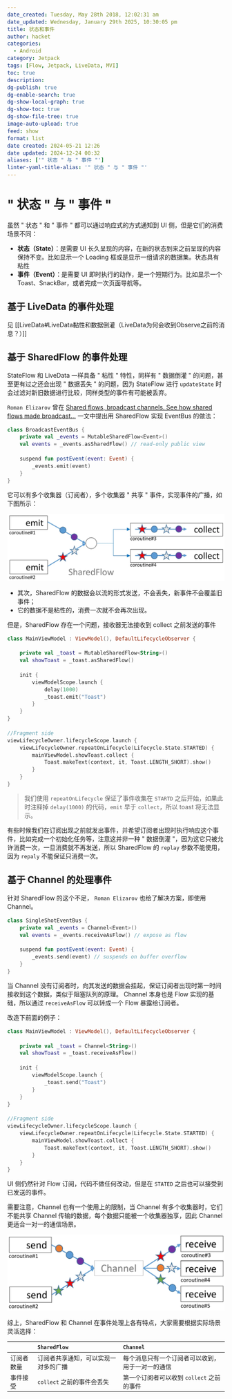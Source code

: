 ```yaml
---
date_created: Tuesday, May 28th 2018, 12:02:31 am
date_updated: Wednesday, January 29th 2025, 10:30:05 pm
title: 状态和事件
author: hacket
categories:
  - Android
category: Jetpack
tags: [Flow, Jetpack, LiveData, MVI]
toc: true
description: 
dg-publish: true
dg-enable-search: true
dg-show-local-graph: true
dg-show-toc: true
dg-show-file-tree: true
image-auto-upload: true
feed: show
format: list
date created: 2024-05-21 12:26
date updated: 2024-12-24 00:32
aliases: ['" 状态 " 与 " 事件 "']
linter-yaml-title-alias: '" 状态 " 与 " 事件 "'
---
```


# " 状态 " 与 " 事件 "

虽然 " 状态 " 和 " 事件 " 都可以通过响应式的方式通知到 UI 侧，但是它们的消费场景不同：

- **状态（State）**：是需要 UI 长久呈现的内容，在新的状态到来之前呈现的内容保持不变。比如显示一个 Loading 框或是显示一组请求的数据集。状态具有粘性
- **事件（Event）**：是需要 UI 即时执行的动作，是一个短期行为。比如显示一个 Toast、SnackBar，或者完成一次页面导航等。

## 基于 LiveData 的事件处理

见 [[LiveData#LiveData黏性和数据倒灌（LiveData为何会收到Observe之前的消息？）]]

## 基于 SharedFlow 的事件处理

StateFlow 和 LiveData 一样具备 " 粘性 " 特性，同样有 " 数据倒灌 " 的问题，甚至更有过之还会出现 " 数据丢失 " 的问题，因为 StateFlow 进行 `updateState` 时会过滤对新旧数据进行比较，同样类型的事件有可能被丢弃。

`Roman Elizarov` 曾在 [Shared flows, broadcast channels. See how shared flows made broadcast…](https://elizarov.medium.com/shared-flows-broadcast-channels-899b675e805c) 一文中提出用 SharedFlow 实现 EventBus 的做法：

```kotlin
class BroadcastEventBus {
    private val _events = MutableSharedFlow<Event>()
    val events = _events.asSharedFlow() // read-only public view

    suspend fun postEvent(event: Event) {
        _events.emit(event) 
    }
}
```

它可以有多个收集器（订阅者），多个收集器 " 共享 " 事件，实现事件的广播，如下图所示：

![kei90](https://raw.githubusercontent.com/hacket/ObsidianOSS/master/obsidian/kei90.webp)

- 其次，SharedFlow 的数据会以流的形式发送，不会丢失，新事件不会覆盖旧事件；
- 它的数据不是粘性的，消费一次就不会再次出现。

但是，SharedFlow 存在一个问题，接收器无法接收到 collect 之前发送的事件

```kotlin
class MainViewModel : ViewModel(), DefaultLifecycleObserver {

    private val _toast = MutableSharedFlow<String>()
    val showToast = _toast.asSharedFlow()
    
    init {
        viewModelScope.launch {
            delay(1000)
            _toast.emit("Toast")
        }
    }
}

//Fragment side
viewLifecycleOwner.lifecycleScope.launch {
    viewLifecycleOwner.repeatOnLifecycle(Lifecycle.State.STARTED) {
        mainViewModel.showToast.collect {
            Toast.makeText(context, it, Toast.LENGTH_SHORT).show()
        }
    }
}
```

> 我们使用 `repeatOnLifecycle` 保证了事件收集在 `STARTD` 之后开始，如果此时注释掉 `delay(1000)` 的代码，`emit` 早于 `collect`，所以 toast 将无法显示。

有些时候我们在订阅出现之前就发出事件，并希望订阅者出现时执行响应这个事件，比如完成一个初始化任务等，注意这并非一种 " 数据倒灌 "，因为这它只被允许消费一次，一旦消费就不再发送，所以 SharedFlow 的 `replay` 参数不能使用，因为 `repaly` 不能保证只消费一次。

## 基于 Channel 的处理事件

针对 SharedFlow 的这个不足， `Roman Elizarov` 也给了解决方案，即使用 Channel。

```kotlin
class SingleShotEventBus {
    private val _events = Channel<Event>()
    val events = _events.receiveAsFlow() // expose as flow

    suspend fun postEvent(event: Event) {
        _events.send(event) // suspends on buffer overflow
    }
}
```

当 Channel 没有订阅者时，向其发送的数据会挂起，保证订阅者出现时第一时间接收到这个数据，类似于阻塞队列的原理。 Channel 本身也是 Flow 实现的基础，所以通过 `receiveAsFlow` 可以转成一个 Flow 暴露给订阅者。

改造下前面的例子：

```kotlin
class MainViewModel : ViewModel(), DefaultLifecycleObserver {

    private val _toast = Channel<String>()
    val showToast = _toast.receiveAsFlow()
    
    init {
        viewModelScope.launch {
            _toast.send("Toast")
        }
    }
}

//Fragment side
viewLifecycleOwner.lifecycleScope.launch {
    viewLifecycleOwner.repeatOnLifecycle(Lifecycle.State.STARTED) {
        mainViewModel.showToast.collect {
            Toast.makeText(context, it, Toast.LENGTH_SHORT).show()
        }
    }
}
```

UI 侧仍然针对 Flow 订阅，代码不做任何改动，但是在 `STATED` 之后也可以接受到已发送的事件。

需要注意，Channel 也有一个使用上的限制，当 Channel 有多个收集器时，它们不能共享 Channel 传输的数据，每个数据只能被一个收集器独享，因此 Channel 更适合一对一的通信场景。

![a20je](https://raw.githubusercontent.com/hacket/ObsidianOSS/master/obsidian/a20je.webp)

综上，SharedFlow 和 Channel 在事件处理上各有特点，大家需要根据实际场景灵活选择：

|       | `SharedFlow`       | `Channel`                  |
| :---- | :----------------- | :------------------------- |
| 订阅者数量 | 订阅者共享通知，可以实现一对多的广播 | 每个消息只有一个订阅者可以收到，用于一对一的通信   |
| 事件接受  | `collect` 之前的事件会丢失  | 第一个订阅者可以收到 `collect` 之前的事件 |
